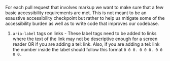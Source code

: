 For each pull request that involves markup we want to make sure that a few basic accessibility requirements are met. This is not meant to be an exaustive accessibility checkpoint but rather to help us mitigate some of the accessibility burden as well as to write code that improves our codebase.

1. `aria-label`  tags on links - These label tags need to be added to links where the text of the link may not be descriptive enough for a screen reader OR if you are adding a tel: link. Also, if you are adding a tel: link the number inside the label should follow this format `0 0 0. 0 0 0. 0 0 0 0.`

